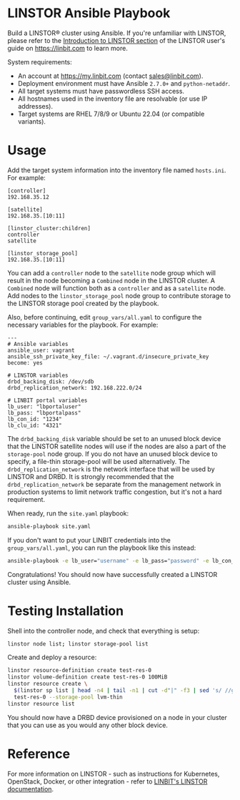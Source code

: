 # LINSTOR Ansible Playbook

Build a LINSTOR® cluster using Ansible. If you're unfamiliar with LINSTOR,
please refer to the 
[Introduction to LINSTOR section](https://linbit.com/drbd-user-guide/linstor-guide-1_0-en/#p-linstor-introduction)
of the LINSTOR user's guide on https://linbit.com to learn more.

System requirements:

  - An account at https://my.linbit.com (contact sales@linbit.com).
  - Deployment environment must have Ansible `2.7.0+` and `python-netaddr`.
  - All target systems must have passwordless SSH access.
  - All hostnames used in the inventory file are resolvable (or use IP addresses).
  - Target systems are RHEL 7/8/9  or Ubuntu 22.04 (or compatible variants).

# Usage

Add the target system information into the inventory file named `hosts.ini`.
For example:
```
[controller]
192.168.35.12

[satellite]
192.168.35.[10:11]

[linstor_cluster:children]
controller
satellite

[linstor_storage_pool]
192.168.35.[10:11]
```

You can add a `controller` node to the `satellite` node group which will
result in the node becoming a `Combined` node in the LINSTOR cluster.  A `Combined` node will function both as a `controller` and as a `satellite` node.
Add nodes to the `linstor_storage_pool` node group to contribute storage to the LINSTOR storage pool created by the playbook.

Also, before continuing, edit `group_vars/all.yaml` to configure the necessary
variables for the playbook. For example:
```
---
# Ansible variables
ansible_user: vagrant
ansible_ssh_private_key_file: ~/.vagrant.d/insecure_private_key
become: yes

# LINSTOR variables
drbd_backing_disk: /dev/sdb
drbd_replication_network: 192.168.222.0/24

# LINBIT portal variables
lb_user: "lbportaluser"
lb_pass: "lbportalpass"
lb_con_id: "1234"
lb_clu_id: "4321"
```

The `drbd_backing_disk` variable should be set to an unused block device that the
LINSTOR satellite nodes will use if the nodes are also a part of the
`storage-pool` node group.  If you do not have an unused block device to specify, a file-thin storage-pool will be used alternatively. The `drbd_replication_network` is the network
interface that will be used by LINSTOR and DRBD. It is strongly recommended that the
`drbd_replication_network` be separate from the management network in production
systems to limit network traffic congestion, but it's not a hard requirement.

When ready, run the `site.yaml` playbook:

```sh
ansible-playbook site.yaml
```

If you don't want to put your LINBIT credentials into the `group_vars/all.yaml`, you
can run the playbook like this instead:

```sh
ansible-playbook -e lb_user="username" -e lb_pass="password" -e lb_con_id="1234" -e lb_clu_id="1234" site.yaml
```

Congratulations! You should now have successfully created a LINSTOR cluster using Ansible.
# Testing Installation

Shell into the controller node, and check that everything is setup:

```sh
linstor node list; linstor storage-pool list
```
Create and deploy a resource:

```sh
linstor resource-definition create test-res-0
linstor volume-definition create test-res-0 100MiB
linstor resource create \
  $(linstor sp list | head -n4 | tail -n1 | cut -d"|" -f3 | sed 's/ //g') \
  test-res-0 --storage-pool lvm-thin
linstor resource list
```
You should now have a DRBD device provisioned on a node in your cluster that you
can use as you would any other block device.

# Reference

For more information on LINSTOR - such as instructions for Kubernetes,
OpenStack, Docker, or other integration - refer to
[LINBIT's LINSTOR documentation](https://linbit.com/drbd-user-guide/linstor-guide-1_0-en/).


